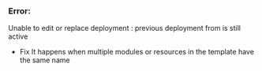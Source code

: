 
### Error:
Unable to edit or replace deployment <name>: previous deployment from <date time> is still active

- Fix
It happens when multiple modules or resources in the template have the same name
